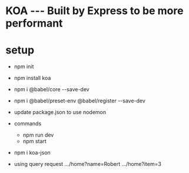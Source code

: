 # KOA --- Built by Express to be more performant
# setup
* npm init
* npm install koa
* npm i @babel/core --save-dev
* npm i @babel/preset-env @babel/register --save-dev
* update package.json to use nodemon
* commands
  * npm run dev
  * npm start

* npm i koa-json

* using query request .../home?name=Robert .../home?item=3